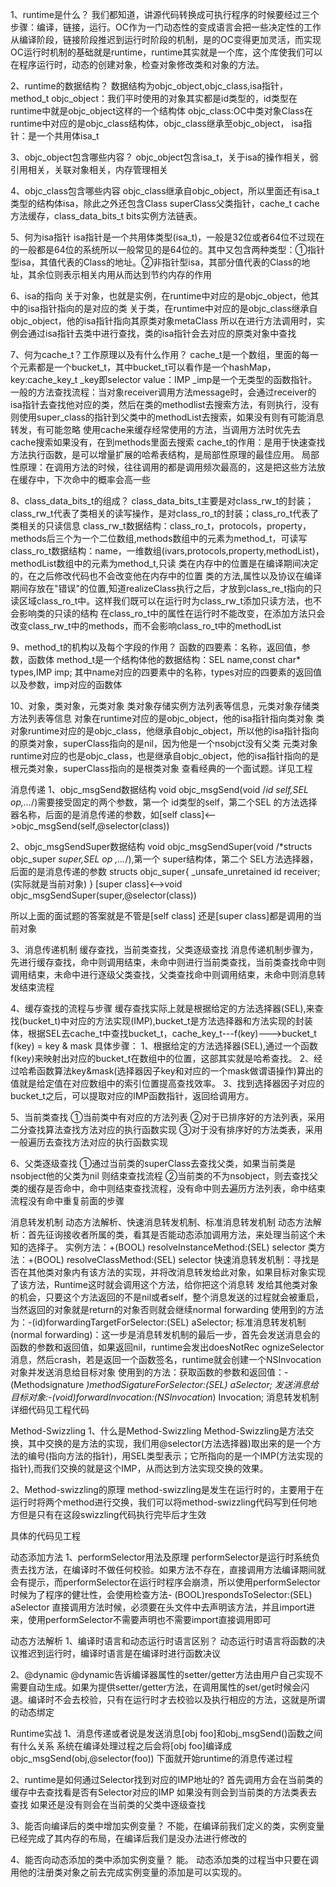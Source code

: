 1、runtime是什么？
 我们都知道，讲源代码转换成可执行程序的时候要经过三个步骤：编译，链接，运行。OC作为一门动态性的变成语言会把一些决定性的工作从编译阶段，链接阶段推迟到运行时阶段的机制，是的OC变得更加灵活，而实现OC运行时机制的基础就是runtime，runtime其实就是一个库，这个库使我们可以在程序运行时，动态的创建对象，检查对象修改类和对象的方法。

2、runtime的数据结构？
 数据结构为objc_object,objc_class,isa指针，method_t
 objc_object：我们平时使用的对象其实都是id类型的，id类型在runtime中就是objc_object这样的一个结构体
 objc_class:OC中类对象Class在runtime中对应的是objc_class结构体，objc_class继承至objc_object，
 isa指针：是一个共用体isa_t


3、objc_object包含哪些内容？
 objc_object包含isa_t，关于isa的操作相关，弱引用相关，关联对象相关，内存管理相关

4、objc_class包含哪些内容
 objc_class继承自objc_object，所以里面还有isa_t类型的结构体isa，除此之外还包含Class superClass父类指针，cache_t cache方法缓存，class_data_bits_t bits实例方法链表。

5、何为isa指针
 isa指针是一个共用体类型(isa_t)，一般是32位或者64位不过现在的一般都是64位的系统所以一般常见的是64位的。其中又包含两种类型：①指针型isa，其值代表的Class的地址。②非指针型isa，其部分值代表的Class的地址，其余位则表示相关内用从而达到节约内存的作用

6、isa的指向
 关于对象，也就是实例，在runtime中对应的是objc_object，他其中的isa指针指向的是对应的类
 关于类，在runtime中对应的是objc_class继承自objc_object，他的isa指针指向其原类对象metaClass
 所以在进行方法调用时，实例会通过isa指针去类中进行查找，类的isa指针会去对应的原类对象中查找

7、何为cache_t？工作原理以及有什么作用？
 cache_t是一个数组，里面的每一个元素都是一个bucket_t，其中bucket_t可以看作是一个hashMap，key:cache_key_t _key即selector value：IMP _imp是一个无类型的函数指针。
 一般的方法查找流程：当对象receiver调用方法message时，会通过receiver的isa指针去查找他对应的类，然后在类的methodlist去搜索方法，有则执行，没有则使用super_class的指针到父类中的methodList去搜索，如果没有则有可能消息转发，有可能忽略
 使用cache来缓存经常使用的方法，当调用方法时优先去cache搜索如果没有，在到methods里面去搜索
 cache_t的作用：是用于快速查找方法执行函数，是可以增量扩展的哈希表结构，是局部性原理的最佳应用。
 局部性原理：在调用方法的时候，往往调用的都是调用频次最高的，这是把这些方法放在缓存中，下次命中的概率会高一些

8、class_data_bits_t的组成？
 class_data_bits_t主要是对class_rw_t的封装；class_rw_t代表了类相关的读写操作，是对class_ro_t的封装；class_ro_t代表了类相关的只读信息
 class_rw_t数据结构：class_ro_t，protocols，property，methods后三个为一个二位数组,methods数组中的元素为method_t，可读写
 class_ro_t数据结构：name，一维数组(ivars,protocols,property,methodList)，methodList数组中的元素为method_t,只读
 类在内存中的位置是在编译期间决定的，在之后修改代码也不会改变他在内存中的位置
 类的方法,属性以及协议在编译期间存放在"错误"的位置,知道realizeClass执行之后，才放到class_re_t指向的只读区域class_ro_t中。这样我们既可以在运行时为class_rw_t添加只读方法，也不会影响类的只读的结构
 在class_ro_t中的属性在运行时不能改变，在添加方法只会改变class_rw_t中的methods，而不会影响class_ro_t中的methodList

9、method_t的机构以及每个字段的作用？
 函数的四要素：名称，返回值，参数，函数体
 method_t是一个结构体他的数据结构：SEL name,const char* types,IMP imp;
 其中name对应的四要素中的名称，types对应的四要素的返回值以及参数，imp对应的函数体

10、对象，类对象，元类对象
 类对象存储实例方法列表等信息，元类对象存储类方法列表等信息
 对象在runtime对应的是objc_object，他的isa指针指向类对象
 类对象runtime对应的是objc_class，他继承自objc_object，所以他的isa指针指向的原类对象，superClass指向的是nil，因为他是一个nsobjct没有父类
 元类对象runtime对应的也是objc_class，也是继承自objc_object，他的isa指针指向的是根元类对象，superClass指向的是根类对象
 查看经典的一个面试题。详见工程


消息传递
1、objc_msgSend数据结构
 void objc_msgSend(void /*id self,SEL op,...*/)需要接受固定的两个参数，第一个 id类型的self，第二个SEL 的方法选择器名称，后面的是消息传递的参数，如[self class]<-->objc_msgSend(self,@selector(class))

2、objc_msgSendSuper数据结构
 void objc_msgSendSuper(void /*structs objc_super *super,SEL op ,...*/),第一个 super结构体，第二个 SEL方法选择器，后面的是消息传递的参数
 structs objc_super{
 	_unsafe_unretained id receiver;(实际就是当前对象)
 }
 [super class]<-->void objc_msgSendSuper(super,@selector(class))

 所以上面的面试题的答案就是不管是[self class] 还是[super class]都是调用的当前对象

3、消息传递机制
 缓存查找，当前类查找，父类逐级查找
 消息传递机制步骤为，先进行缓存查找，命中则调用结束，未命中则进行当前类查找，当前类查找命中则调用结束，未命中进行逐级父类查找，父类查找命中则调用结束，未命中则消息转发结束流程

4、缓存查找的流程与步骤
 缓存查找实际上就是根据给定的方法选择器(SEL),来查找(bucket_t)中对应的方法实现(IMP),bucket_t是方法选择器和方法实现的封装体，根据SEL去cache_t中查找bucket_t，cache_key_t---f(key)--->bucket_t   f(key) = key & mask
 具体步骤：
 1、根据给定的方法选择器(SEL),通过一个函数f(key)来映射出对应的bucket_t在数组中的位置，这部其实就是哈希查找。
 2、经过哈希函数算法key&mask(选择器因子key和对应的一个mask做谓语操作)算出的值就是给定值在对应数组中的索引位置提高查找效率。
 3、找到选择器因子对应的bucket_t之后，可以提取对应的IMP函数指针，返回给调用方。

5、当前类查找
 ①当前类中有对应的方法列表
 ②对于已排序好的方法列表，采用二分查找算法查找方法对应的执行函数实现
 ③对于没有排序好的方法类表，采用一般遍历去查找方法对应的执行函数实现

6、父类逐级查找
 ①通过当前类的superClass去查找父类，如果当前类是nsobject他的父类为nil 则结束查找流程
 ②当前类的不为nsobject，则去查找父类的缓存是否命中，命中则结束查找流程，没有命中则去遍历方法列表，命中结束流程没有命中重复前面的步骤


消息转发机制
 动态方法解析、快速消息转发机制、标准消息转发机制
 动态方法解析：首先征询接收者所属的类，看其是否能动态添加调用方法，来处理当前这个未知的选择子。
 			实例方法：+(BOOL) resolveInstanceMethod:(SEL) selector
 			类方法：+(BOOL) resolveClassMethod:(SEL) selector
 快速消息转发机制：寻找是否在其他类对象内有该方法的实现，并将改消息转发给此对象，如果目标对象实现了该方法，Runtime这时就会调用这个方法，给你把这个消息转			      发给其他类对象的机会，只要这个方法返回的不是nil或者self，整个消息发送的过程就会被重启，
 			  当然返回的对象就是return的对象否则就会继续normal forwarding
 			  使用到的方法为：-(id)forwardingTargetForSelector:(SEL) aSelector;
 标准消息转发机制(normal forwarding)：这一步是消息转发机制的最后一步，首先会发送消息会的函数的参数和返回值，如果返回nil，runtime会发出doesNotRec				ognizeSelector消息，然后crash，若是返回一个函数签名，runtime就会创建一个NSInvocation对象并发送消息给目标对象
 			 使用到的方法：获取函数的参数和返回值：-(Methodsignature *)methodSigatureForSelector:(SEL) aSelector;
 			 			发送消息给目标对象:-(void)forwardInvocation:(NSInvocation*) Invocation;
消息转发机制详细代码见工程代码



Method-Swizzling
1、什么是Method-Swizzling
 Method-Swizzling是方法交换，其中交换的是方法的实现，我们用@selector(方法选择器)取出来的是一个方法的编号(指向方法的指针)，用SEL类型表示；它所指向的是一个IMP(方法实现的指针),而我们交换的就是这个IMP，从而达到方法实现交换的效果。

2、Method-swizzling的原理
 method-swizzling是发生在运行时的，主要用于在运行时将两个method进行交换，我们可以将method-swizzling代码写到任何地方但是只有在这段swizzling代码执行完毕后才生效

 具体的代码见工程

动态添加方法
1、performSelector用法及原理
 performSelector是运行时系统负责去找方法，在编译时不做任何校验。如果方法不存在，直接调用方法编译期间就会有提示，而performSelector在运行时程序会崩溃，所以使用performSelector时候为了程序的健壮性，会使用检查方法- (BOOL)respondsToSelector:(SEL) aSelector
 直接调用方法时候，必须要在头文件中去声明该方法，并且import进来，使用performSelector不需要声明也不需要import直接调用即可

动态方法解析
1、编译时语言和动态运行时语言区别？
 动态运行时语言将函数的决议推迟到运行时，编译时语言是在编译时进行函数决议

2、@dynamic
 @dynamic告诉编译器属性的setter/getter方法由用户自己实现不需要自动生成。如果为提供setter/getter方法，在调用属性的set/get时候会闪退。编译时不会去校验，只有在运行时才去校验以及执行相应的方法，这就是所谓的动态绑定

Runtime实战
1、消息传递或者说是发送消息[obj foo]和obj_msgSend()函数之间有什么关系
 系统在编译处理过程之后会将[obj foo]编译成 objc_msgSend(obj,@selector(foo)) 下面就开始runtime的消息传递过程

2、runtime是如何通过Selector找到对应的IMP地址的?
 首先调用方会在当前类的缓存中去查找看是否有Selector对应的IMP 如果没有则会到当前类的方法类表去查找 如果还是没有则会在当前类的父类中逐级查找

3、能否向编译后的类中增加实例变量？
 不能，在编译前我们定义的类，实例变量 已经完成了其内存的布局，在编译后我们是没办法进行修改的

4、能否向动态添加的类中添加实例变量？
 能。 动态添加类的过程当中只要在调用他的注册类对象之前去完成实例变量的添加是可以实现的。



 

 




